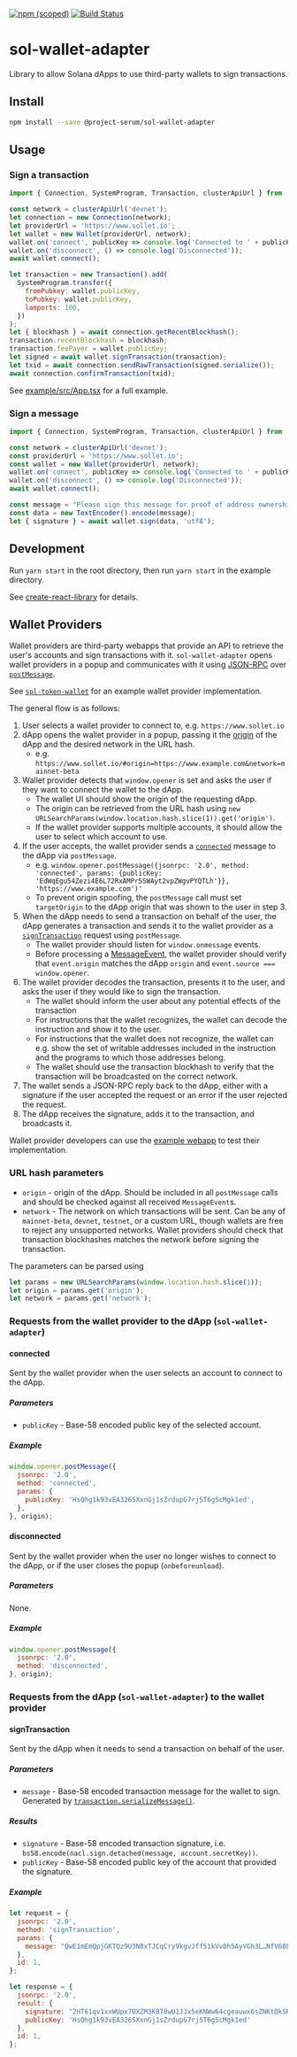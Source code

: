 [![npm (scoped)](https://img.shields.io/npm/v/@project-serum/sol-wallet-adapter)](https://www.npmjs.com/package/@project-serum/sol-wallet-adapter)
[![Build Status](https://travis-ci.com/project-serum/sol-wallet-adapter.svg?branch=master)](https://travis-ci.com/project-serum/sol-wallet-adapter)

# sol-wallet-adapter

Library to allow Solana dApps to use third-party wallets to sign transactions.

## Install

```bash
npm install --save @project-serum/sol-wallet-adapter
```

## Usage

### Sign a transaction

```js
import { Connection, SystemProgram, Transaction, clusterApiUrl } from '@solana/web3.js';

const network = clusterApiUrl('devnet');
let connection = new Connection(network);
let providerUrl = 'https://www.sollet.io';
let wallet = new Wallet(providerUrl, network);
wallet.on('connect', publicKey => console.log('Connected to ' + publicKey.toBase58()));
wallet.on('disconnect', () => console.log('Disconnected'));
await wallet.connect();

let transaction = new Transaction().add(
  SystemProgram.transfer({
    fromPubkey: wallet.publicKey,
    toPubkey: wallet.publicKey,
    lamports: 100,
  })
);
let { blockhash } = await connection.getRecentBlockhash();
transaction.recentBlockhash = blockhash;
transaction.feePayer = wallet.publicKey;
let signed = await wallet.signTransaction(transaction);
let txid = await connection.sendRawTransaction(signed.serialize());
await connection.confirmTransaction(txid);
```

See [example/src/App.tsx](https://github.com/serum-foundation/sol-wallet-adapter/blob/master/example/src/App.tsx) for a full example.

### Sign a message

```js
import { Connection, SystemProgram, Transaction, clusterApiUrl } from '@solana/web3.js';

const network = clusterApiUrl('devnet');
const providerUrl = 'https://www.sollet.io';
const wallet = new Wallet(providerUrl, network);
wallet.on('connect', publicKey => console.log('Connected to ' + publicKey.toBase58()));
wallet.on('disconnect', () => console.log('Disconnected'));
await wallet.connect();

const message = "Please sign this message for proof of address ownership.";
const data = new TextEncoder().encode(message);
let { signature } = await wallet.sign(data, 'utf8');
```

## Development

Run `yarn start` in the root directory, then run `yarn start` in the example directory.

See [create-react-library](https://github.com/transitive-bullshit/create-react-library#development) for details.

## Wallet Providers

Wallet providers are third-party webapps that provide an API to retrieve the user's accounts and sign transactions with it. `sol-wallet-adapter` opens wallet providers in a popup and communicates with it using [JSON-RPC](https://www.jsonrpc.org/specification) over [`postMessage`](https://developer.mozilla.org/en-US/docs/Web/API/Window/postMessage).

See [`spl-token-wallet`](https://github.com/serum-foundation/spl-token-wallet/blob/master/src/pages/PopupPage.js) for an example wallet provider implementation.

The general flow is as follows:

1. User selects a wallet provider to connect to, e.g. `https://www.sollet.io`
2. dApp opens the wallet provider in a popup, passing it the [origin](https://developer.mozilla.org/en-US/docs/Glossary/Origin) of the dApp and the desired network in the URL hash.
    - e.g. `https://www.sollet.io/#origin=https://www.example.com&network=mainnet-beta`
3. Wallet provider detects that `window.opener` is set and asks the user if they want to connect the wallet to the dApp.
    - The wallet UI should show the origin of the requesting dApp.
    - The origin can be retrieved from the URL hash using `new URLSearchParams(window.location.hash.slice(1)).get('origin')`.
    - If the wallet provider supports multiple accounts, it should allow the user to select which account to use.
4. If the user accepts, the wallet provider sends a [`connected`](#connected) message to the dApp via `postMessage`.
    - e.g. ```window.opener.postMessage({jsonrpc: '2.0', method: 'connected', params: {publicKey: 'EdWqEgu54Zezi4E6L72RxAMPr5SWAyt2vpZWgvPYQTLh'}}, 'https://www.example.com')'```
    - To prevent origin spoofing, the `postMessage` call must set `targetOrigin` to the dApp origin that was shown to the user in step 3.
5. When the dApp needs to send a transaction on behalf of the user, the dApp generates a transaction and sends it to the wallet provider as a [`signTransaction`](#signtransaction) request using `postMessage`.
    - The wallet provider should listen for `window.onmessage` events.
    - Before processing a [MessageEvent](https://developer.mozilla.org/en-US/docs/Web/API/MessageEvent), the wallet provider should verify that `event.origin` matches the dApp `origin` and `event.source === window.opener`.
6. The wallet provider decodes the transaction, presents it to the user, and asks the user if they would like to sign the transaction.
    - The wallet should inform the user about any potential effects of the transaction
    - For instructions that the wallet recognizes, the wallet can decode the instruction and show it to the user.
    - For instructions that the wallet does not recognize, the wallet can e.g. show the set of writable addresses included in the instruction and the programs to which those addresses belong.
    - The wallet should use the transaction blockhash to verify that the transaction will be broadcasted on the correct network.
7. The wallet sends a JSON-RPC reply back to the dApp, either with a signature if the user accepted the request or an error if the user rejected the request.
8. The dApp receives the signature, adds it to the transaction, and broadcasts it.

Wallet provider developers can use the [example webapp](https://github.com/serum-foundation/sol-wallet-adapter/tree/master/example) to test their implementation.

### URL hash parameters

- `origin` - origin of the dApp. Should be included in all `postMessage` calls and should be checked against all received `MessageEvent`s.
- `network` - The network on which transactions will be sent. Can be any of `mainnet-beta`, `devnet`, `testnet`, or a custom URL, though wallets are free to reject any unsupported networks. Wallet providers should check that transaction blockhashes matches the network before signing the transaction.

The parameters can be parsed using

```js
let params = new URLSearchParams(window.location.hash.slice(1));
let origin = params.get('origin');
let network = params.get('network');
```

### Requests from the wallet provider to the dApp (`sol-wallet-adapter`)

#### connected

Sent by the wallet provider when the user selects an account to connect to the dApp.

##### Parameters

- `publicKey` - Base-58 encoded public key of the selected account.

##### Example

```js
window.opener.postMessage({
  jsonrpc: '2.0',
  method: 'connected',
  params: {
    publicKey: 'HsQhg1k93vEA326SXxnGj1sZrdupG7rj5T6g5cMgk1ed',
  },
}, origin);
```

#### disconnected

Sent by the wallet provider when the user no longer wishes to connect to the dApp, or if the user closes the popup (`onbeforeunload`).


##### Parameters

None.

##### Example

```js
window.opener.postMessage({
  jsonrpc: '2.0',
  method: 'disconnected',
}, origin);
```

### Requests from the dApp (`sol-wallet-adapter`) to the wallet provider

#### signTransaction

Sent by the dApp when it needs to send a transaction on behalf of the user.

##### Parameters

- `message` - Base-58 encoded transaction message for the wallet to sign. Generated by [`transaction.serializeMessage()`](https://solana-labs.github.io/solana-web3.js/class/src/transaction.js~Transaction.html#instance-method-serializeMessage).

##### Results

- `signature` - Base-58 encoded transaction signature, i.e. `bs58.encode(nacl.sign.detached(message, account.secretKey))`.
- `publicKey` - Base-58 encoded public key of the account that provided the signature.

##### Example

```js
let request = {
  jsonrpc: '2.0',
  method: 'signTransaction',
  params: {
    message: "QwE1mEmQpjGKTQz9U3N8xTJCqCry9kgvJff51kVv8h5AyVGh3L…NfV68ERMb2WsVAstN',
  },
  id: 1,
};

let response = {
  jsonrpc: '2.0',
  result: {
    signature: "2HT61qv1xxWUpx7DXZM3K878wU1JJx5eKNWw64cgeauwx6sZNKtDkSRrGvqZmsRwz6c1RwkUFnPj1LXkjNtsCd9o",
    publicKey: 'HsQhg1k93vEA326SXxnGj1sZrdupG7rj5T6g5cMgk1ed'
  },
  id: 1,
};
```
